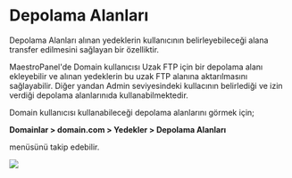 # Depolama Alanları

Depolama Alanları alınan yedeklerin kullanıcının belirleyebileceği alana transfer edilmesini sağlayan bir özelliktir. 

MaestroPanel'de Domain kullanıcısı Uzak FTP için bir depolama alanı ekleyebilir ve alınan yedeklerin bu uzak FTP alanına aktarılmasını sağlayabilir. Diğer yandan Admin seviyesindeki kullacının belirlediği ve izin verdiği depolama alanlarınıda kullanabilmektedir.

Domain kullanıcısı kullanabileceği depolama alanlarını görmek için;

**Domainlar > domain.com > Yedekler > Depolama Alanları**

menüsünü takip edebilir.

![](https://lh3.googleusercontent.com/myOOjE5XAVa3wP7A0qbAklBBaZQDiI42lhAMq1QPlcZ4KV7fGPkGd0JOKTqHGpyQXrBnRD61dtCYxaVScG5ZdrH2_dydQR6k33DORen-8wGbpbbcu-yv5k5DeaUo_TaieA)